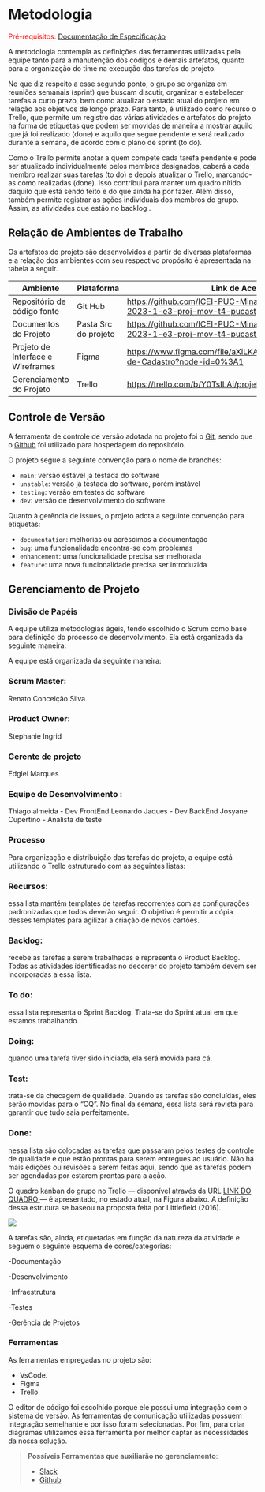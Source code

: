 
# Metodologia

<span style="color:red">Pré-requisitos: <a href="2-Especificação do Projeto.md"> Documentação de Especificação</a></span>

A metodologia contempla as definições das ferramentas utilizadas pela equipe tanto para a manutenção dos códigos e demais artefatos, quanto para a organização do time na execução das tarefas do projeto. 

No que diz respeito a esse segundo ponto, o grupo se organiza em reuniões semanais (sprint) que buscam discutir, organizar e estabelecer tarefas a curto prazo, bem como atualizar o estado atual do projeto em relação aos objetivos de longo prazo. Para tanto, é utilizado como recurso o Trello, que permite um registro das várias atividades e artefatos do projeto na forma de etiquetas que podem ser movidas de maneira a mostrar aquilo que já foi realizado (done) e aquilo que segue pendente e será realizado durante a semana, de acordo com o plano de sprint (to do).  

Como o Trello permite anotar a quem compete cada tarefa pendente e pode ser atualizado individualmente pelos membros designados, caberá a cada membro realizar suas tarefas (to do) e depois atualizar o Trello, marcando-as como realizadas (done). Isso contribui para manter um quadro nítido daquilo que está sendo feito e do que ainda há por fazer. Além disso, também permite registrar as ações individuais dos membros do grupo. Assim, as atividades que estão no backlog .

## Relação de Ambientes de Trabalho

Os artefatos do projeto são desenvolvidos a partir de diversas plataformas e a relação dos ambientes com seu respectivo propósito é apresentada na tabela a seguir.  

|Ambiente| Plataforma|Link de Acesso |
|---------| ----------- |  --------------|
|Repositório de código fonte|Git Hub| https://github.com/ICEI-PUC-Minas-PMV-ADS/pmv-ads-2023-1-e3-proj-mov-t4-pucast  |
Documentos do Projeto|Pasta Src do projeto|https://github.com/ICEI-PUC-Minas-PMV-ADS/pmv-ads-2023-1-e3-proj-mov-t4-pucast/tree/main/src) | 
|Projeto de Interface e Wireframes| Figma|  https://www.figma.com/file/aXiLKAsuXGIsSiGctHkWxe/Tela-de-Cadastro?node-id=0%3A1 | 
|Gerenciamento do Projeto| Trello|   https://trello.com/b/Y0TsILAi/projeto-Academia  |

## Controle de Versão

A ferramenta de controle de versão adotada no projeto foi o
[Git](https://git-scm.com/), sendo que o [Github](https://github.com)
foi utilizado para hospedagem do repositório.

O projeto segue a seguinte convenção para o nome de branches:

- `main`: versão estável já testada do software
- `unstable`: versão já testada do software, porém instável
- `testing`: versão em testes do software
- `dev`: versão de desenvolvimento do software

Quanto à gerência de issues, o projeto adota a seguinte convenção para
etiquetas:

- `documentation`: melhorias ou acréscimos à documentação
- `bug`: uma funcionalidade encontra-se com problemas
- `enhancement`: uma funcionalidade precisa ser melhorada
- `feature`: uma nova funcionalidade precisa ser introduzida

## Gerenciamento de Projeto

### Divisão de Papéis

A equipe utiliza metodologias ágeis, tendo escolhido o Scrum como base para definição do processo de desenvolvimento. Ela está organizada da seguinte maneira: 

A equipe está organizada da seguinte maneira: 

### Scrum Master: 
Renato Conceição Silva 
### Product Owner: 
Stephanie Ingrid
### Gerente de projeto
Edglei Marques
### Equipe de Desenvolvimento :
Thiago almeida - Dev FrontEnd
Leonardo Jaques - Dev BackEnd
Josyane Cupertino - Analista de teste

### Processo

Para organização e distribuição das tarefas do projeto, a equipe está utilizando o Trello estruturado com as seguintes listas:   

### Recursos:
essa lista mantém templates de tarefas recorrentes com as configurações padronizadas que todos deverão seguir. O objetivo é permitir a cópia desses templates para agilizar a criação de novos cartões. 

### Backlog: 
recebe as tarefas a serem trabalhadas e representa o Product Backlog. Todas as atividades identificadas no decorrer do projeto também devem ser incorporadas a essa lista. 
### To do: 
essa lista representa o Sprint Backlog. Trata-se do Sprint atual em que estamos trabalhando. 
### Doing: 
quando uma tarefa tiver sido iniciada, ela será movida para cá. 
### Test: 
trata-se da checagem de qualidade. Quando as tarefas são concluídas, eles serão movidas para o “CQ”. No final da semana, essa lista será revista para garantir que tudo saia perfeitamente. 
### Done: 
nessa lista são colocadas as tarefas que passaram pelos testes de controle de qualidade e que estão prontas para serem entregues ao usuário. Não há mais edições ou revisões a serem feitas aqui, sendo que as tarefas podem ser agendadas por estarem prontas para a ação.


O quadro kanban do grupo no Trello — disponível através da URL <a href=https://trello.com/b/Y0TsILAi/projeto-academia> LINK DO QUADRO </a> — é apresentado, no estado atual, na Figura abaixo. A definição dessa estrutura se baseou na proposta feita por Littlefield (2016).

<img src=https://github.com/ICEI-PUC-Minas-PMV-ADS/pmv-ads-2023-1-e3-proj-mov-t4-pucast/edit/main/docs/img/trelo.jpg />

A tarefas são, ainda, etiquetadas em função da natureza da atividade e seguem o seguinte esquema de cores/categorias: 

 -Documentação 

-Desenvolvimento 

-Infraestrutura 

-Testes 

-Gerência de Projetos

### Ferramentas

As ferramentas empregadas no projeto são:

- VsCode.
- Figma
- Trello

O editor de código foi escolhido porque ele possui uma integração com o sistema de versão. As ferramentas de comunicação utilizadas possuem integração semelhante e por isso foram selecionadas. Por fim, para criar diagramas utilizamos essa ferramenta por melhor captar as necessidades da nossa solução.

 
> **Possíveis Ferramentas que auxiliarão no gerenciamento**: 
> - [Slack](https://slack.com/)
> - [Github](https://github.com/)
